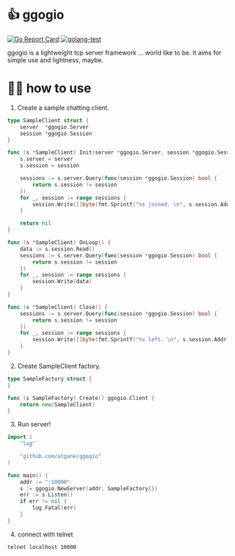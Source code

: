 # 👍 ggogio

[![Go Report Card](https://goreportcard.com/badge/github.com/atgane/ggogio)](https://goreportcard.com/report/github.com/atgane/ggogio) [![golang-test](https://github.com/atgane/ggogio/actions/workflows/test.yml/badge.svg)](https://github.com/atgane/ggogio/actions/workflows/test.yml)

ggogio is a lightweight tcp server framework ... world like to be. It aims for simple use and lightness, maybe.

# 😶‍🌫️ how to use

1. Create a sample chatting client.

```go
type SampleClient struct {
	server  *ggogio.Server
	session *ggogio.Session
}

func (s *SampleClient) Init(server *ggogio.Server, session *ggogio.Session) error {
	s.server = server
	s.session = session

	sessions := s.server.Query(func(session *ggogio.Session) bool {
		return s.session != session
	})
	for _, session := range sessions {
		session.Write([]byte(fmt.Sprintf("%s joined. \n", s.session.Addr)))
	}

	return nil
}

func (s *SampleClient) OnLoop() {
	data := s.session.Read()
	sessions := s.server.Query(func(session *ggogio.Session) bool {
		return s.session != session
	})
	for _, session := range sessions {
		session.Write(data)
	}
}

func (s *SampleClient) Close() {
	sessions := s.server.Query(func(session *ggogio.Session) bool {
		return s.session != session
	})
	for _, session := range sessions {
		session.Write([]byte(fmt.Sprintf("%s left. \n", s.session.Addr)))
	}
}
```

2. Create SampleClient factory.

```go
type SampleFactory struct {
}

func (s SampleFactory) Create() ggogio.Client {
	return new(SampleClient)
}
```

3. Run server!

```go
import (
	"log"

	"github.com/atgane/ggogio"
)

func main() {
	addr := ":10000"
	s := ggogio.NewServer(addr, SampleFactory{})
	err := s.Listen()
	if err != nil {
		log.Fatal(err)
	}
}
```

4. connect with telnet

```sh
telnet localhost 10000
```